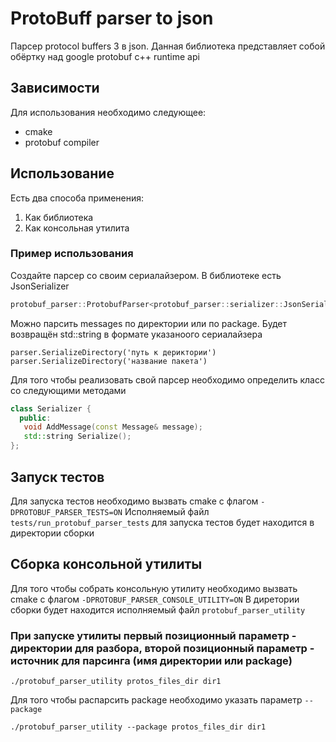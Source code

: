 # ProtoBuff parser to json

Парсер protocol buffers 3 в json. Данная библиотека представляет собой обёртку над google protobuf c++ runtime api

## Зависимости
Для использования необходимо следующее:
* cmake
* protobuf compiler

## Использование

Есть два способа применения:
1) Как библиотека
2) Как консольная утилита

### Пример использования

Создайте парсер со своим сериалайзером. В библиотеке есть JsonSerializer
```c++
protobuf_parser::ProtobufParser<protobuf_parser::serializer::JsonSerializer> parser(имя дериктории);
```

Можно парсить messages по директории или по package. Будет возвращён std::string в формате указаноого сериалайзера
```
parser.SerializeDirectory('путь к дериктории')
parser.SerializeDirectory('название пакета')
```

Для того чтобы реализовать свой парсер необходимо определить класс со следующими методами
```c++
class Serializer {
  public:
   void AddMessage(const Message& message);
   std::string Serialize();
};
```

## Запуск тестов
Для запуска тестов необходимо вызвать cmake с флагом ``-DPROTOBUF_PARSER_TESTS=ON``
Исполняемый файл ``tests/run_protobuf_parser_tests`` для запуска тестов будет находится в директории сборки

## Сборка консольной утилиты
Для того чтобы собрать консольную утилиту необходимо вызвать cmake с флагом ``-DPROTOBUF_PARSER_CONSOLE_UTILITY=ON``
В диретории сборки будет находится исполняемый файл ``protobuf_parser_utility``

### При запуске утилиты первый позиционный параметр - директории для разбора, второй позиционный параметр - источник для парсинга (имя директории или package)
```shell script
./protobuf_parser_utility protos_files_dir dir1
```

Для того чтобы распарсить package необходимо указать параметр ``--package``
```shell script
./protobuf_parser_utility --package protos_files_dir dir1
```
